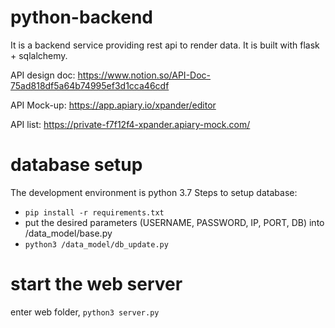 # python-backend
It is a backend service providing rest api to render data. It is built with flask + sqlalchemy.

API design doc: https://www.notion.so/API-Doc-75ad818df5a64b74995ef3d1cca46cdf

API Mock-up: https://app.apiary.io/xpander/editor

API list: https://private-f7f12f4-xpander.apiary-mock.com/

# database setup
The development environment is python 3.7
Steps to setup database:
- ```pip install -r requirements.txt```
- put the desired parameters (USERNAME, PASSWORD, IP, PORT, DB) into /data_model/base.py
- ```python3 /data_model/db_update.py```

# start the web server
enter web folder, ```python3 server.py```
